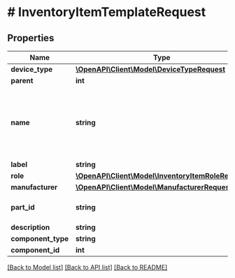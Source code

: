 # # InventoryItemTemplateRequest

## Properties

Name | Type | Description | Notes
------------ | ------------- | ------------- | -------------
**device_type** | [**\OpenAPI\Client\Model\DeviceTypeRequest**](DeviceTypeRequest.md) |  |
**parent** | **int** |  | [optional]
**name** | **string** | {module} is accepted as a substitution for the module bay position when attached to a module type. |
**label** | **string** | Physical label | [optional]
**role** | [**\OpenAPI\Client\Model\InventoryItemRoleRequest**](InventoryItemRoleRequest.md) |  | [optional]
**manufacturer** | [**\OpenAPI\Client\Model\ManufacturerRequest**](ManufacturerRequest.md) |  | [optional]
**part_id** | **string** | Manufacturer-assigned part identifier | [optional]
**description** | **string** |  | [optional]
**component_type** | **string** |  | [optional]
**component_id** | **int** |  | [optional]

[[Back to Model list]](../../README.md#models) [[Back to API list]](../../README.md#endpoints) [[Back to README]](../../README.md)
